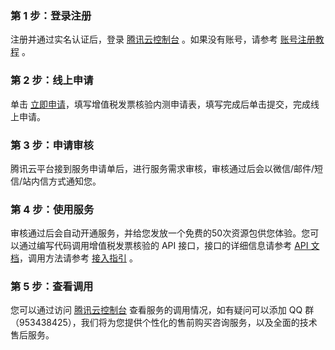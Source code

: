 ### 第 1 步：登录注册
注册并通过实名认证后，登录 [腾讯云控制台](https://console.cloud.tencent.com/) 。如果没有账号，请参考 [账号注册教程](https://cloud.tencent.com/document/product/378/17985) 。

### 第 2 步：线上申请
单击 [立即申请](https://cloud.tencent.com/apply/p/sl1o7my0ke)，填写增值税发票核验内测申请表，填写完成后单击提交，完成线上申请。

### 第 3 步：申请审核
腾讯云平台接到服务申请单后，进行服务需求审核，审核通过后会以微信/邮件/短信/站内信方式通知您。

### 第 4 步：使用服务
审核通过后会自动开通服务，并给您发放一个免费的50次资源包供您体验。您可以通过编写代码调用增值税发票核验的 API 接口，接口的详细信息请参考 [API 文档](https://cloud.tencent.com/document/product/1253/47678)，调用方法请参考 [接入指引](https://cloud.tencent.com/document/product/1253/47762) 。

### 第 5 步：查看调用
您可以通过访问 [腾讯云控制台](https://console.cloud.tencent.com/ocr/vatInvoiceVerify) 查看服务的调用情况，如有疑问可以添加 QQ 群（953438425），我们将为您提供个性化的售前购买咨询服务，以及全面的技术售后服务。


